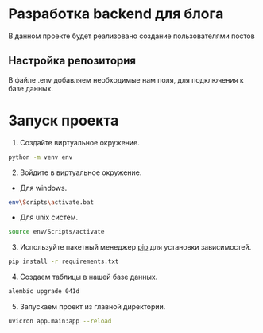 # Разработка backend для блога
В данном проекте будет реализовано создание пользователями постов
## Настройка репозитория
В файле .env добавляем необходимые нам поля, для подключения к базе данных.

# Запуск проекта

1. Создайте виртуальное окружение.
```bash
python -m venv env
```
2. Войдите в виртуальное окружение.
- Для windows.
```bash
env\Scripts\activate.bat
```
- Для unix систем.
```bash
source env/Scripts/activate
```
3. Используйте пакетный менеджер [pip](https://pypi.org/project/pip/) для установки зависимостей.
```bash
pip install -r requirements.txt
```
4. Создаем таблицы в нашей базе данных.
```bash
alembic upgrade 041d
```
5. Запускаем проект из главной директории.
```bash
uvicron app.main:app --reload
```